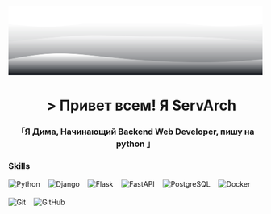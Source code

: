 ![> Привет всем! Я ServArch](https://raw.githubusercontent.com/Qu1nel/Qu1nel/182f0eb3cd4fea058ecc4dd1c60387213f260f39/.github/assets/svg/waves-white.svg)

<div id="toc">
  <ul align="center" style="list-style: none">
    <summary>
      <h1>
        > Привет всем! Я ServArch
      </h1>
    </summary>
  </ul>
</div>

 **<h3 align="center">「Я Дима, Начинающий Backend Web Developer, пишу на python 」</h3>**

 **<h3 align="left">Skills</h3>**

<div style="display: flex; flex-wrap: wrap; gap: 8px; justify-content: left;"><img src="https://cdn.jsdelivr.net/gh/devicons/devicon/icons/python/python-plain.svg" height="28" alt="Python" style="margin-right: 8px"> <img src="https://cdn.jsdelivr.net/gh/devicons/devicon@latest/icons/django/django-plain.svg" height="28" alt="Django" style="margin-right: 8px"> <img src="https://cdn.jsdelivr.net/gh/devicons/devicon/icons/flask/flask-original.svg" height="28" alt="Flask" style="margin-right: 8px"> <img src="https://cdn.jsdelivr.net/gh/devicons/devicon/icons/fastapi/fastapi-original.svg" height="28" alt="FastAPI" style="margin-right: 8px"> <img src="https://cdn.jsdelivr.net/gh/devicons/devicon/icons/postgresql/postgresql-original.svg" height="28" alt="PostgreSQL" style="margin-right: 8px"> <img src="https://cdn.jsdelivr.net/gh/devicons/devicon@latest/icons/docker/docker-original-wordmark.svg" height="28" alt="Docker" style="margin-right: 8px"> <img src="https://cdn.jsdelivr.net/gh/devicons/devicon/icons/git/git-original.svg" height="28" alt="Git" style="margin-right: 8px"> <img src="https://cdn.jsdelivr.net/gh/devicons/devicon/icons/github/github-original.svg" height="28" alt="GitHub" style="margin-right: 8px"></div>

